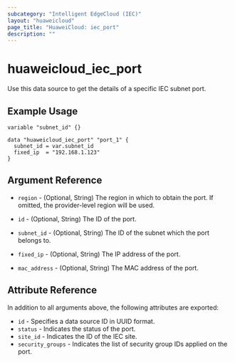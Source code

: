 ```yaml
---
subcategory: "Intelligent EdgeCloud (IEC)"
layout: "huaweicloud"
page_title: "HuaweiCloud: iec_port"
description: ""
---
```


# huaweicloud_iec_port

Use this data source to get the details of a specific IEC subnet port.

## Example Usage

```hcl
variable "subnet_id" {}

data "huaweicloud_iec_port" "port_1" {
  subnet_id = var.subnet_id
  fixed_ip  = "192.168.1.123"
}
```

## Argument Reference

* `region` - (Optional, String) The region in which to obtain the port. If omitted, the provider-level region will be
  used.

* `id` - (Optional, String) The ID of the port.

* `subnet_id` - (Optional, String) The ID of the subnet which the port belongs to.

* `fixed_ip` - (Optional, String) The IP address of the port.

* `mac_address` - (Optional, String) The MAC address of the port.

## Attribute Reference

In addition to all arguments above, the following attributes are exported:

* `id` - Specifies a data source ID in UUID format.
* `status` - Indicates the status of the port.
* `site_id` - Indicates the ID of the IEC site.
* `security_groups` - Indicates the list of security group IDs applied on the port.
